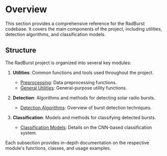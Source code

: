 # Overview

This section provides a comprehensive reference for the RadBurst codebase. It covers the main components of the project, including utilities, detection algorithms, and classification models.

## Structure

The RadBurst project is organized into several key modules:

1. **Utilities**: Common functions and tools used throughout the project.
   - [Preprocessing](utils/preprocessing.md): Data preprocessing functions.
   - [General Utilities](utils/utils.md): General-purpose utility functions.

2. **Detection**: Algorithms and methods for detecting solar radio bursts.
   - [Detection Algorithms](detection/detection.md): Overview of burst detection techniques.

3. **Classification**: Models and methods for classifying detected bursts.
   - [Classification Models](classification/classification.md): Details on the CNN-based classification system.

Each subsection provides in-depth documentation on the respective module's functions, classes, and usage examples.
